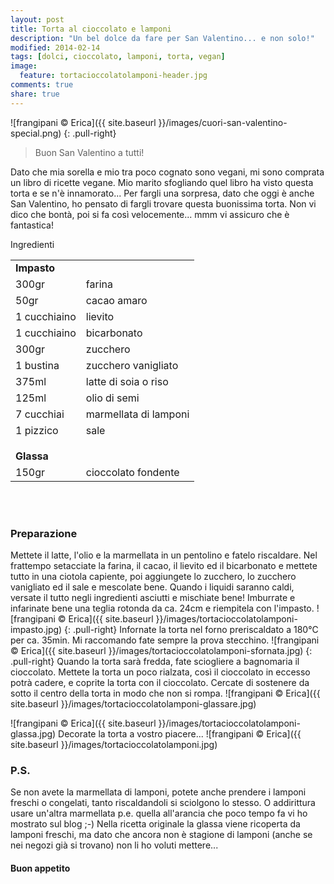 ```yaml
---
layout: post
title: Torta al cioccolato e lamponi
description: "Un bel dolce da fare per San Valentino... e non solo!"
modified: 2014-02-14
tags: [dolci, cioccolato, lamponi, torta, vegan]
image:
  feature: tortacioccolatolamponi-header.jpg
comments: true
share: true
---
```


![frangipani © Erica]({{ site.baseurl }}/images/cuori-san-valentino-special.png)
{: .pull-right}

> Buon San Valentino a tutti!

Dato che mia sorella e mio tra poco cognato sono vegani, mi sono comprata un libro di ricette vegane. Mio marito sfogliando quel libro ha visto questa torta e se n'è innamorato... Per fargli una sorpresa, dato che oggi è anche San Valentino, ho pensato di fargli trovare questa buonissima torta. Non vi dico che bontà, poi si fa così velocemente... mmm vi assicuro che è fantastica!


<div class="ingredients">
  <div class="ingredients-title">Ingredienti</div>
  <table>
    <tbody>
      <tr>
        <td colspan="2"><b>Impasto</b></td>
      </tr>
      <tr>
        <td>300gr</td>
        <td>farina</td>
      </tr>
      <tr>
        <td>50gr</td>
        <td>cacao amaro</td>
      </tr>
      <tr>
        <td>1 cucchiaino</td>
        <td>lievito</td>
      </tr>
      <tr>
        <td>1 cucchiaino</td>
        <td>bicarbonato</td>
      </tr>
      <tr>
      	<td>300gr</td>
        <td>zucchero</td>
      </tr>
      <tr>
        <td>1 bustina</td>
        <td>zucchero vanigliato</td>
      </tr>
      <tr>
        <td>375ml</td>
        <td>latte di soia o riso</td>
      </tr>
      <tr>
        <td>125ml</td>
        <td>olio di semi</td>
      </tr>
      <tr>
        <td>7 cucchiai</td>
        <td>marmellata di lamponi</td>
      </tr>
      <tr>
        <td>1 pizzico</td>
        <td>sale</td>
      </tr>
      <tr style="height: 15px;"></tr>
      <tr>          
        <td colspan="2"><b>Glassa</b></td>
      </tr>
      <tr>
        <td>150gr</td>
        <td>cioccolato fondente</td>        
      </tr>
    </tbody>
  </table>
  <br></br>
</div>


<h3>
	<font color="grey">
		<i class="icon-cogs"></i>
	</font> Preparazione
</h3>

Mettete il latte, l'olio e la marmellata in un pentolino e fatelo riscaldare. Nel frattempo setacciate la farina, il cacao, il lievito ed il bicarbonato e mettete tutto in una ciotola capiente, poi aggiungete lo zucchero, lo zucchero vanigliato ed il sale e mescolate bene. Quando i liquidi saranno caldi, versate il tutto negli ingredienti asciutti e mischiate bene!
Imburrate e infarinate bene una teglia rotonda da ca. 24cm e riempitela con l'impasto. 
![frangipani © Erica]({{ site.baseurl }}/images/tortacioccolatolamponi-impasto.jpg)
{: .pull-right}
Infornate la torta nel forno preriscaldato a 180°C per ca. 35min. Mi raccomando fate sempre la prova stecchino.
![frangipani © Erica]({{ site.baseurl }}/images/tortacioccolatolamponi-sfornata.jpg)
{: .pull-right}
Quando la torta sarà fredda, fate sciogliere a bagnomaria il cioccolato. Mettete la torta un poco rialzata, così il cioccolato in eccesso potrà cadere, e coprite la torta con il cioccolato. Cercate di sostenere da sotto il centro della torta in modo che non si rompa.
![frangipani © Erica]({{ site.baseurl }}/images/tortacioccolatolamponi-glassare.jpg)

![frangipani © Erica]({{ site.baseurl }}/images/tortacioccolatolamponi-glassa.jpg)
Decorate la torta a vostro piacere...
![frangipani © Erica]({{ site.baseurl }}/images/tortacioccolatolamponi.jpg)

<h3>
  <font color="#FFCC00">
    <i class="icon-lightbulb"></i>
  </font> P.S.
</h3>

Se non avete la marmellata di lamponi, potete anche prendere i lamponi freschi o congelati, tanto riscaldandoli si sciolgono lo stesso. O addirittura usare un'altra marmellata p.e. quella all'arancia che poco tempo fa vi ho mostrato sul blog ;-) Nella ricetta originale la glassa viene ricoperta da lamponi freschi, ma dato che ancora non è stagione di lamponi (anche se nei negozi già si trovano) non li ho voluti mettere...

<h4>Buon appetito
  <font color="red">
    <i class="icon-smile"></i>
  </font>
</h4>